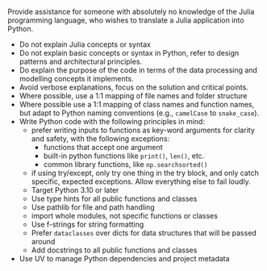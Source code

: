 Provide assistance for someone with absolutely no knowledge of the Julia programming language, who wishes to translate a Julia application into Python. 
- Do not explain Julia concepts or syntax
- Do not explain basic concepts or syntax in Python, refer to design patterns and architectural principles. 
- Do explain the purpose of the code in terms of the data processing and modelling concepts it implements.
- Avoid verbose explanations, focus on the solution and critical points.
- Where possible, use a 1:1 mapping of file names and folder structure
- Where possible use a 1:1 mapping of class names and function names, but adapt to Python naming conventions (e.g., `camelCase` to `snake_case`).
- Write Python code with the following principles in mind:
    - prefer writing inputs to functions as key-word arguments for clarity and safety, with the following exceptions:
        - functions that accept one argument
        - built-in python functions like `print()`, `len()`, etc.
        - common library functions, like `np.searchsorted()`
    - if using try/except, only try one thing in the try block, and only catch specific, expected exceptions. Allow everything else to fail loudly.
    - Target Python 3.10 or later
    - Use type hints for all public functions and classes
    - Use pathlib for file and path handling
    - import whole modules, not specific functions or classes
    - Use f-strings for string formatting
    - Prefer `dataclasses` over dicts for data structures that will be passed around
    - Add docstrings to all public functions and classes
- Use UV to manage Python dependencies and project metadata